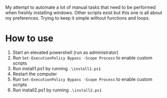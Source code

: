 My attempt to automate a lot of manual tasks that need to be performed when freshly installing windows. Other scripts exist but this one is all about my preferences. Trying to keep it simple without functions and loops.

# How to use

1. Start an elevated powershell (run as administrator)
1. Run `Set-ExecutionPolicy Bypass -Scope Process` to enable custom scripts
1. Run install1.ps1 by running `.\install1.ps1`
1. Restart the computer
1. Run `Set-ExecutionPolicy Bypass -Scope Process` to enable custom scripts
1. Run install2.ps1 by running `.\install2.ps1`

